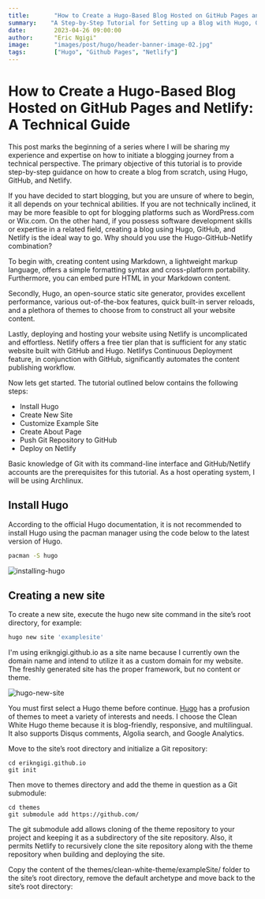 ```yaml
---
title:       "How to Create a Hugo-Based Blog Hosted on GitHub Pages and Netlify: A Technical Guide"
summary:    "A Step-by-Step Tutorial for Setting up a Blog with Hugo, GitHub, and Netlify."
date:        2023-04-26 09:00:00
author:      "Eric Ngigi"
image:       "images/post/hugo/header-banner-image-02.jpg"
tags:        ["Hugo", "Github Pages", "Netlify"]
---
```


# How to Create a Hugo-Based Blog Hosted on GitHub Pages and Netlify: A Technical Guide

This post marks the beginning of a series where I will be sharing my experience and expertise on how to initiate a blogging journey from a technical perspective. The primary objective of this tutorial is to provide step-by-step guidance on how to create a blog from scratch, using Hugo, GitHub, and Netlify.

If you have decided to start blogging, but you are unsure of where to begin, it all depends on your technical abilities. If you are not technically inclined, it may be more feasible to opt for blogging platforms such as WordPress.com or Wix.com. On the other hand, if you possess software development skills or expertise in a related field, creating a blog using Hugo, GitHub, and Netlify is the ideal way to go. Why should you use the Hugo-GitHub-Netlify combination?

To begin with, creating content using Markdown, a lightweight markup language, offers a simple formatting syntax and cross-platform portability. Furthermore, you can embed pure HTML in your Markdown content.

Secondly, Hugo, an open-source static site generator, provides excellent performance, various out-of-the-box features, quick built-in server reloads, and a plethora of themes to choose from to construct all your website content.

Lastly, deploying and hosting your website using Netlify is uncomplicated and effortless. Netlify offers a free tier plan that is sufficient for any static website built with GitHub and Hugo. Netlifys Continuous Deployment feature, in conjunction with GitHub, significantly automates the content publishing workflow.

Now lets get started. The tutorial outlined below contains the following steps:

+ Install Hugo
+ Create New Site
+ Customize Example Site
+ Create About Page
+ Push Git Repository to GitHub
+ Deploy on Netlify

Basic knowledge of Git with its command-line interface and GitHub/Netlify accounts are the prerequisites for this tutorial. As a host operating system, I will be using Archlinux.

## Install Hugo

According to the official Hugo documentation, it is not recommended to install Hugo using the pacman manager using the code below to the latest version of Hugo. 

```bash
pacman -S hugo
```
![installing-hugo](/images/post/hugo/installing-hugo.png)

## Creating a new site

To create a new site, execute the hugo new site command in the site’s root directory, for example:

```bash
hugo new site 'examplesite'
```

I'm using erikngigi.github.io as a site name because I currently own the domain name and intend to utilize it as a custom domain for my website. The freshly generated site has the proper framework, but no content or theme.

![hugo-new-site](/images/post/hugo/creating-hugo-new-site.png)

You must first select a Hugo theme before continue. [Hugo](https://themes.gohugo.io/) has a profusion of themes to meet a variety of interests and needs. I choose the Clean White Hugo theme because it is blog-friendly, responsive, and multilingual. It also supports Disqus comments, Algolia search, and Google Analytics.

Move to the site’s root directory and initialize a Git repository:

```
cd erikngigi.github.io
git init
```

Then move to themes directory and add the theme in question as a Git submodule:

```
cd themes
git submodule add https://github.com/
```

The git submodule add allows cloning of the theme repository to your project and keeping it as a subdirectory of the site repository. Also, it permits Netlify to recursively clone the site repository along with the theme repository when building and deploying the site.

Copy the content of the themes/clean-white-theme/exampleSite/ folder to the site’s root directory, remove the default archetype and move back to the site’s root directory:
